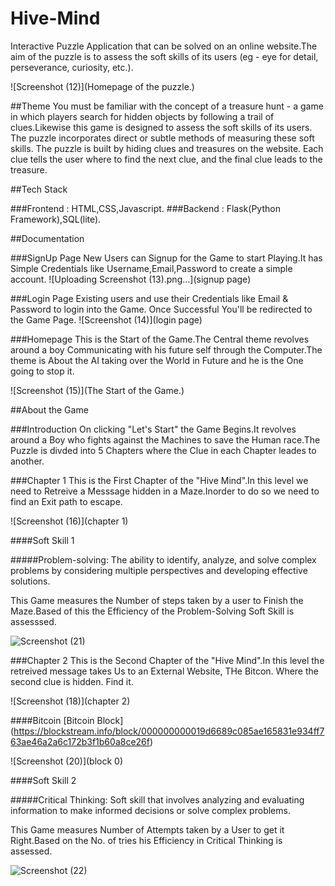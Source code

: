 # Hive-Mind
Interactive Puzzle Application that can be solved on an online website.The aim of the puzzle is to assess the soft skills of its users (eg - eye for detail, perseverance, curiosity, etc.).

![Screenshot (12)](Homepage of the puzzle.)

##Theme
You must be familiar with the concept of a treasure hunt - a game in which players search for hidden objects by following a trail of clues.Likewise this game is designed to assess the soft skills of its users. 
The puzzle incorporates direct or subtle methods of measuring these soft skills. The puzzle is built by hiding clues and treasures on the website. Each clue tells the user where to find the next clue, and the final clue leads to the treasure.



##Tech Stack

###Frontend : HTML,CSS,Javascript.
###Backend : Flask(Python Framework),SQL(lite).



##Documentation

###SignUp Page
New Users can Signup for the Game to start Playing.It has Simple Credentials like Username,Email,Password to create a simple account.
![Uploading Screenshot (13).png…](signup page)


###Login Page
Existing users and use their Credentials like Email & Password to login into the Game.
Once Successful You'll be redirected to the Game Page.
![Screenshot (14)](login page)


###Homepage
This is the Start of the Game.The Central theme revolves around a boy Communicating with his future self through the Computer.The theme is About the AI taking over the World in Future and he is the One going to stop it.

![Screenshot (15)](The Start of the Game.)



##About the Game


###Introduction
On clicking "Let's Start" the Game Begins.It revolves around a Boy who fights against the Machines to save the Human race.The Puzzle is divded into 5 Chapters where the Clue in each Chapter leades to another.


###Chapter 1
This is the First Chapter of the "Hive Mind".In this level we need to Retreive a Messsage hidden in a Maze.Inorder to do so we need to find an Exit path to escape.

![Screenshot (16)](chapter 1)


####Soft Skill 1

#####Problem-solving: The ability to identify, analyze, and solve complex problems by considering multiple perspectives and developing effective solutions.

This Game measures the Number of steps taken by a user to Finish the Maze.Based of this the Efficiency of the Problem-Solving Soft Skill is assesssed.

![Screenshot (21)](maze)


###Chapter 2
This is the Second Chapter of the "Hive Mind".In this level the retreived message takes Us to an External Website, THe Bitcon. Where the second clue is hidden. Find it.

![Screenshot (18)](chapter 2)

####Bitcoin [Bitcoin Block] (https://blockstream.info/block/000000000019d6689c085ae165831e934ff763ae46a2a6c172b3f1b60a8ce26f)

![Screenshot (20)](block 0)


####Soft Skill 2

#####Critical Thinking: Soft skill that involves analyzing and evaluating information to make informed decisions or solve complex problems.

This Game measures Number of Attempts taken by a User to get it Right.Based on the No. of tries his Efficiency in Critical Thinking is assessed.

![Screenshot (22)](bitcoin)


